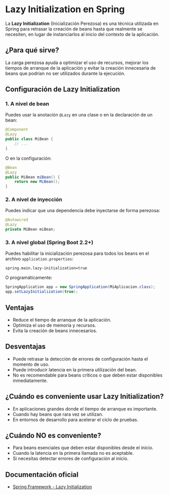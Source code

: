 # Lazy Initialization en Spring

La **Lazy Initialization** (Inicialización Perezosa) es una técnica utilizada en Spring para retrasar la creación de beans hasta que realmente se necesiten, en lugar de instanciarlos al inicio del contexto de la aplicación.

## ¿Para qué sirve?

La carga perezosa ayuda a optimizar el uso de recursos, mejorar los tiempos de arranque de la aplicación y evitar la creación innecesaria de beans que podrían no ser utilizados durante la ejecución.

## Configuración de Lazy Initialization

### 1. A nivel de bean
Puedes usar la anotación `@Lazy` en una clase o en la declaración de un bean:

```java
@Component
@Lazy
public class MiBean {
    // ...
}
```

O en la configuración:

```java
@Bean
@Lazy
public MiBean miBean() {
    return new MiBean();
}
```

### 2. A nivel de inyección
Puedes indicar que una dependencia debe inyectarse de forma perezosa:

```java
@Autowired
@Lazy
private MiBean miBean;
```

### 3. A nivel global (Spring Boot 2.2+)
Puedes habilitar la inicialización perezosa para todos los beans en el archivo `application.properties`:

```
spring.main.lazy-initialization=true
```

O programáticamente:

```java
SpringApplication app = new SpringApplication(MiAplicacion.class);
app.setLazyInitialization(true);
```

## Ventajas
- Reduce el tiempo de arranque de la aplicación.
- Optimiza el uso de memoria y recursos.
- Evita la creación de beans innecesarios.

## Desventajas
- Puede retrasar la detección de errores de configuración hasta el momento de uso.
- Puede introducir latencia en la primera utilización del bean.
- No es recomendable para beans críticos o que deben estar disponibles inmediatamente.

## ¿Cuándo es conveniente usar Lazy Initialization?
- En aplicaciones grandes donde el tiempo de arranque es importante.
- Cuando hay beans que rara vez se utilizan.
- En entornos de desarrollo para acelerar el ciclo de pruebas.

## ¿Cuándo NO es conveniente?
- Para beans esenciales que deben estar disponibles desde el inicio.
- Cuando la latencia en la primera llamada no es aceptable.
- Si necesitas detectar errores de configuración al inicio.

## Documentación oficial
- [Spring Framework - Lazy Initialization](https://docs.spring.io/spring-framework/reference/core/beans/dependencies/factory-lazy-init.html)

